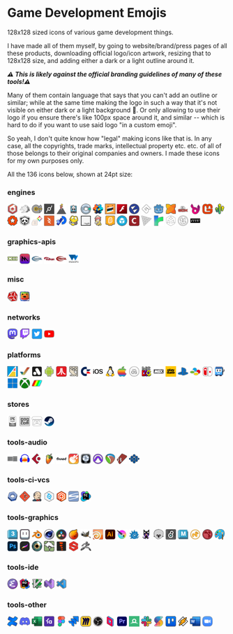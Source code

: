 # Game Development Emojis

128x128 sized icons of various game development things.

I have made all of them myself, by going to website/brand/press pages of all these products, downloading official
logo/icon artwork, resizing that to 128x128 size, and adding either a dark or a light outline around it.

***:warning: This is likely against the official branding guidelines of many of these tools!:warning:***

Many of them contain language that says that you can't add an outline or similar; while at the same time making
the logo in such a way that it's not visible on either dark or a light background :facepalm:. Or only allowing
to use their logo if you ensure there's like 100px space around it, and similar -- which is hard to do if
you want to use said logo "in a custom emoji".

So yeah, I don't quite know how "legal" making icons like that is. In any case, all the copyrights,
trade marks, intellectual property etc. etc. of all of those belongs to their original companies and owners.
I made these icons for my own purposes only.

All the 136 icons below, shown at 24pt size:

### engines

<img src="engines/emoji-babylonjs.png" alt="babylonjs" title="babylonjs" width="24"></img>
<img src="engines/emoji-bevy.png" alt="bevy" title="bevy" width="24"></img>
<img src="engines/emoji-c4engine.png" alt="c4engine" title="c4engine" width="24"></img>
<img src="engines/emoji-cablesgl.png" alt="cablesgl" title="cablesgl" width="24"></img>
<img src="engines/emoji-cinder.png" alt="cinder" title="cinder" width="24"></img>
<img src="engines/emoji-cocos2d.png" alt="cocos2d" title="cocos2d" width="24"></img>
<img src="engines/emoji-construct.png" alt="construct" title="construct" width="24"></img>
<img src="engines/emoji-defold.png" alt="defold" title="defold" width="24"></img>
<img src="engines/emoji-dotbigbang.png" alt="dotbigbang" title="dotbigbang" width="24"></img>
<img src="engines/emoji-flash.png" alt="flash" title="flash" width="24"></img>
<img src="engines/emoji-flax.png" alt="flax" title="flax" width="24"></img>
<img src="engines/emoji-gamemaker.png" alt="gamemaker" title="gamemaker" width="24"></img>
<img src="engines/emoji-godot.png" alt="godot" title="godot" width="24"></img>
<img src="engines/emoji-haxe.png" alt="haxe" title="haxe" width="24"></img>
<img src="engines/emoji-libgdx.png" alt="libgdx" title="libgdx" width="24"></img>
<img src="engines/emoji-luxe.png" alt="luxe" title="luxe" width="24"></img>
<img src="engines/emoji-monogame.png" alt="monogame" title="monogame" width="24"></img>
<img src="engines/emoji-needle.png" alt="needle" title="needle" width="24"></img>
<img src="engines/emoji-notch.png" alt="notch" title="notch" width="24"></img>
<img src="engines/emoji-panda3d.png" alt="panda3d" title="panda3d" width="24"></img>
<img src="engines/emoji-pico8.png" alt="pico8" title="pico8" width="24"></img>
<img src="engines/emoji-playcanvas.png" alt="playcanvas" title="playcanvas" width="24"></img>
<img src="engines/emoji-processing.png" alt="processing" title="processing" width="24"></img>
<img src="engines/emoji-pygame.png" alt="pygame" title="pygame" width="24"></img>
<img src="engines/emoji-raylib.png" alt="raylib" title="raylib" width="24"></img>
<img src="engines/emoji-renpy.png" alt="renpy" title="renpy" width="24"></img>
<img src="engines/emoji-scratch.png" alt="scratch" title="scratch" width="24"></img>
<img src="engines/emoji-sketchfab.png" alt="sketchfab" title="sketchfab" width="24"></img>
<img src="engines/emoji-stencyl.png" alt="stencyl" title="stencyl" width="24"></img>
<img src="engines/emoji-threejs.png" alt="threejs" title="threejs" width="24"></img>
<img src="engines/emoji-twine.png" alt="twine" title="twine" width="24"></img>
<img src="engines/emoji-unity.png" alt="unity" title="unity" width="24"></img>
<img src="engines/emoji-unreal.png" alt="unreal" title="unreal" width="24"></img>
<img src="engines/emoji-vvvv.png" alt="vvvv" title="vvvv" width="24"></img>

### graphics-apis

<img src="graphics-apis/emoji-directx.png" alt="directx" title="directx" width="24"></img>
<img src="graphics-apis/emoji-metal.png" alt="metal" title="metal" width="24"></img>
<img src="graphics-apis/emoji-opengl.png" alt="opengl" title="opengl" width="24"></img>
<img src="graphics-apis/emoji-vulkan.png" alt="vulkan" title="vulkan" width="24"></img>
<img src="graphics-apis/emoji-webgl.png" alt="webgl" title="webgl" width="24"></img>
<img src="graphics-apis/emoji-webgpu.png" alt="webgpu" title="webgpu" width="24"></img>

### misc

<img src="misc/emoji-demoscene.png" alt="demoscene" title="demoscene" width="24"></img>
<img src="misc/emoji-gamedev.png" alt="gamedev" title="gamedev" width="24"></img>

### networks

<img src="networks/emoji-mastodon.png" alt="mastodon" title="mastodon" width="24"></img>
<img src="networks/emoji-twitch.png" alt="twitch" title="twitch" width="24"></img>
<img src="networks/emoji-twitter.png" alt="twitter" title="twitter" width="24"></img>
<img src="networks/emoji-youtube.png" alt="youtube" title="youtube" width="24"></img>

### platforms

<img src="platforms/emoji-acorn_archimedes.png" alt="acorn_archimedes" title="acorn_archimedes" width="24"></img>
<img src="platforms/emoji-amiga.png" alt="amiga" title="amiga" width="24"></img>
<img src="platforms/emoji-analogue.png" alt="analogue" title="analogue" width="24"></img>
<img src="platforms/emoji-android.png" alt="android" title="android" width="24"></img>
<img src="platforms/emoji-atari.png" alt="atari" title="atari" width="24"></img>
<img src="platforms/emoji-bbcmicro.png" alt="bbcmicro" title="bbcmicro" width="24"></img>
<img src="platforms/emoji-c64.png" alt="c64" title="c64" width="24"></img>
<img src="platforms/emoji-ios.png" alt="ios" title="ios" width="24"></img>
<img src="platforms/emoji-linux.png" alt="linux" title="linux" width="24"></img>
<img src="platforms/emoji-mac.png" alt="mac" title="mac" width="24"></img>
<img src="platforms/emoji-macos.png" alt="macos" title="macos" width="24"></img>
<img src="platforms/emoji-msdos.png" alt="msdos" title="msdos" width="24"></img>
<img src="platforms/emoji-msx.png" alt="msx" title="msx" width="24"></img>
<img src="platforms/emoji-playdate.png" alt="playdate" title="playdate" width="24"></img>
<img src="platforms/emoji-playstation.png" alt="playstation" title="playstation" width="24"></img>
<img src="platforms/emoji-snes.png" alt="snes" title="snes" width="24"></img>
<img src="platforms/emoji-switch.png" alt="switch" title="switch" width="24"></img>
<img src="platforms/emoji-tic80.png" alt="tic80" title="tic80" width="24"></img>
<img src="platforms/emoji-windows.png" alt="windows" title="windows" width="24"></img>
<img src="platforms/emoji-xbox.png" alt="xbox" title="xbox" width="24"></img>
<img src="platforms/emoji-zxspectrum.png" alt="zxspectrum" title="zxspectrum" width="24"></img>

### stores

<img src="stores/emoji-epicgamesstore.png" alt="epicgamesstore" title="epicgamesstore" width="24"></img>
<img src="stores/emoji-gog.png" alt="gog" title="gog" width="24"></img>
<img src="stores/emoji-itchio.png" alt="itchio" title="itchio" width="24"></img>
<img src="stores/emoji-steam.png" alt="steam" title="steam" width="24"></img>

### tools-audio

<img src="tools-audio/emoji-ableton.png" alt="ableton" title="ableton" width="24"></img>
<img src="tools-audio/emoji-audacity.png" alt="audacity" title="audacity" width="24"></img>
<img src="tools-audio/emoji-cubase.png" alt="cubase" title="cubase" width="24"></img>
<img src="tools-audio/emoji-flstudio.png" alt="flstudio" title="flstudio" width="24"></img>
<img src="tools-audio/emoji-fmod.png" alt="fmod" title="fmod" width="24"></img>
<img src="tools-audio/emoji-garageband.png" alt="garageband" title="garageband" width="24"></img>
<img src="tools-audio/emoji-logicpro.png" alt="logicpro" title="logicpro" width="24"></img>
<img src="tools-audio/emoji-protools.png" alt="protools" title="protools" width="24"></img>
<img src="tools-audio/emoji-reaper.png" alt="reaper" title="reaper" width="24"></img>
<img src="tools-audio/emoji-renoise.png" alt="renoise" title="renoise" width="24"></img>
<img src="tools-audio/emoji-wwise.png" alt="wwise" title="wwise" width="24"></img>

### tools-ci-vcs

<img src="tools-ci-vcs/emoji-buildbot.png" alt="buildbot" title="buildbot" width="24"></img>
<img src="tools-ci-vcs/emoji-git.png" alt="git" title="git" width="24"></img>
<img src="tools-ci-vcs/emoji-jenkins.png" alt="jenkins" title="jenkins" width="24"></img>
<img src="tools-ci-vcs/emoji-perforce.png" alt="perforce" title="perforce" width="24"></img>
<img src="tools-ci-vcs/emoji-plasticscm.png" alt="plasticscm" title="plasticscm" width="24"></img>
<img src="tools-ci-vcs/emoji-svn.png" alt="svn" title="svn" width="24"></img>
<img src="tools-ci-vcs/emoji-teamcity.png" alt="teamcity" title="teamcity" width="24"></img>

### tools-graphics

<img src="tools-graphics/emoji-3dsmax.png" alt="3dsmax" title="3dsmax" width="24"></img>
<img src="tools-graphics/emoji-aseprite.png" alt="aseprite" title="aseprite" width="24"></img>
<img src="tools-graphics/emoji-blender.png" alt="blender" title="blender" width="24"></img>
<img src="tools-graphics/emoji-cinema4d.png" alt="cinema4d" title="cinema4d" width="24"></img>
<img src="tools-graphics/emoji-davinci.png" alt="davinci" title="davinci" width="24"></img>
<img src="tools-graphics/emoji-embergen.png" alt="embergen" title="embergen" width="24"></img>
<img src="tools-graphics/emoji-gimp.png" alt="gimp" title="gimp" width="24"></img>
<img src="tools-graphics/emoji-houdini.png" alt="houdini" title="houdini" width="24"></img>
<img src="tools-graphics/emoji-illustrator.png" alt="illustrator" title="illustrator" width="24"></img>
<img src="tools-graphics/emoji-krita.png" alt="krita" title="krita" width="24"></img>
<img src="tools-graphics/emoji-lightwave.png" alt="lightwave" title="lightwave" width="24"></img>
<img src="tools-graphics/emoji-magicavoxel.png" alt="magicavoxel" title="magicavoxel" width="24"></img>
<img src="tools-graphics/emoji-marmoset.png" alt="marmoset" title="marmoset" width="24"></img>
<img src="tools-graphics/emoji-maxmsp.png" alt="maxmsp" title="maxmsp" width="24"></img>
<img src="tools-graphics/emoji-maya.png" alt="maya" title="maya" width="24"></img>
<img src="tools-graphics/emoji-modo.png" alt="modo" title="modo" width="24"></img>
<img src="tools-graphics/emoji-nuke.png" alt="nuke" title="nuke" width="24"></img>
<img src="tools-graphics/emoji-paint.png" alt="paint" title="paint" width="24"></img>
<img src="tools-graphics/emoji-photoshop.png" alt="photoshop" title="photoshop" width="24"></img>
<img src="tools-graphics/emoji-procreate.png" alt="procreate" title="procreate" width="24"></img>
<img src="tools-graphics/emoji-shadertoy.png" alt="shadertoy" title="shadertoy" width="24"></img>
<img src="tools-graphics/emoji-speedtree.png" alt="speedtree" title="speedtree" width="24"></img>
<img src="tools-graphics/emoji-spine.png" alt="spine" title="spine" width="24"></img>
<img src="tools-graphics/emoji-substance.png" alt="substance" title="substance" width="24"></img>
<img src="tools-graphics/emoji-zbrush.png" alt="zbrush" title="zbrush" width="24"></img>

### tools-ide

<img src="tools-ide/emoji-emacs.png" alt="emacs" title="emacs" width="24"></img>
<img src="tools-ide/emoji-rider.png" alt="rider" title="rider" width="24"></img>
<img src="tools-ide/emoji-vim.png" alt="vim" title="vim" width="24"></img>
<img src="tools-ide/emoji-visualstudio.png" alt="visualstudio" title="visualstudio" width="24"></img>
<img src="tools-ide/emoji-vscode.png" alt="vscode" title="vscode" width="24"></img>

### tools-other

<img src="tools-other/emoji-confluence.png" alt="confluence" title="confluence" width="24"></img>
<img src="tools-other/emoji-discord.png" alt="discord" title="discord" width="24"></img>
<img src="tools-other/emoji-excel.png" alt="excel" title="excel" width="24"></img>
<img src="tools-other/emoji-favro.png" alt="favro" title="favro" width="24"></img>
<img src="tools-other/emoji-figma.png" alt="figma" title="figma" width="24"></img>
<img src="tools-other/emoji-jira.png" alt="jira" title="jira" width="24"></img>
<img src="tools-other/emoji-miro.png" alt="miro" title="miro" width="24"></img>
<img src="tools-other/emoji-obs.png" alt="obs" title="obs" width="24"></img>
<img src="tools-other/emoji-parsec.png" alt="parsec" title="parsec" width="24"></img>
<img src="tools-other/emoji-premiere.png" alt="premiere" title="premiere" width="24"></img>
<img src="tools-other/emoji-renderdoc.png" alt="renderdoc" title="renderdoc" width="24"></img>
<img src="tools-other/emoji-slack.png" alt="slack" title="slack" width="24"></img>
<img src="tools-other/emoji-superluminal.png" alt="superluminal" title="superluminal" width="24"></img>
<img src="tools-other/emoji-trello.png" alt="trello" title="trello" width="24"></img>
<img src="tools-other/emoji-winamp.png" alt="winamp" title="winamp" width="24"></img>
<img src="tools-other/emoji-word.png" alt="word" title="word" width="24"></img>
<img src="tools-other/emoji-zoom.png" alt="zoom" title="zoom" width="24"></img>
